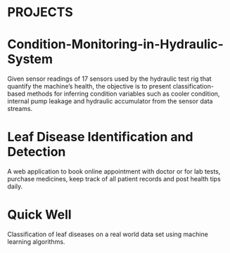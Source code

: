 # PROJECTS

# Condition-Monitoring-in-Hydraulic-System
Given sensor readings of 17 sensors used by the hydraulic test rig that quantify the machine’s health, the objective is to present classification-based methods for inferring condition variables such as cooler condition, internal pump leakage and hydraulic accumulator from the sensor data streams.

# Leaf Disease Identification and Detection  
A web application to book online appointment with doctor or for lab tests, purchase medicines, keep track of all patient records and post health tips daily.

# Quick Well
Classification of leaf diseases on a real world data set using machine learning algorithms.
